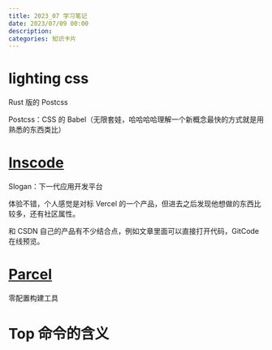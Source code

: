 ```yaml
---
title: 2023_07 学习笔记
date: 2023/07/09 00:00
description:
categories: 知识卡片
---
```


# lighting css

Rust 版的 Postcss

Postcss：CSS 的 Babel（无限套娃，哈哈哈哈理解一个新概念最快的方式就是用熟悉的东西类比）

# [Inscode](https://inscode.csdn.net/community)

Slogan：下一代应用开发平台

体验不错，个人感觉是对标 Vercel 的一个产品，但进去之后发现他想做的东西比较多，还有社区属性。

和 CSDN 自己的产品有不少结合点，例如文章里面可以直接打开代码，GitCode 在线预览。

# [Parcel](https://parceljs.org/) 

零配置构建工具

# Top 命令的含义

